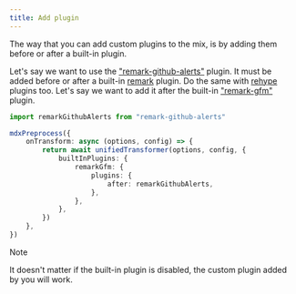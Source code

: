 ```yaml
---
title: Add plugin
---
```


The way that you can add custom plugins to the mix, is by adding them before or after a built-in plugin.

Let's say we want to use the ["remark-github-alerts"](https://github.com/hyoban/remark-github-alerts) plugin. It must be added before or after a built-in [remark](https://github.com/remarkjs/remark) plugin. Do the same with [rehype](https://github.com/rehypejs/rehype) plugins too. Let's say we want to add it after the built-in ["remark-gfm"](https://npmjs.com/package/remark-gfm) plugin.

```ts
import remarkGithubAlerts from "remark-github-alerts"

mdxPreprocess({
    onTransform: async (options, config) => {
        return await unifiedTransformer(options, config, {
            builtInPlugins: {
                remarkGfm: {
                    plugins: {
                        after: remarkGithubAlerts,
                    },
                },
            },
        })
    },
})
```

> [!NOTE]
> It doesn't matter if the built-in plugin is disabled, the custom plugin added by you will work.
